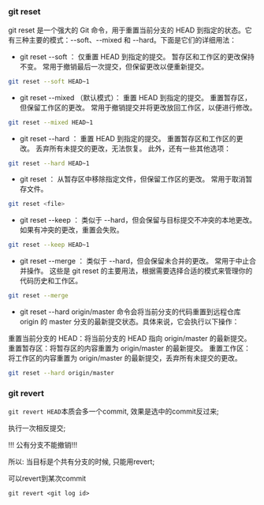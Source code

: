 ##

### git reset

git reset 是一个强大的 Git 命令，用于重置当前分支的 HEAD 到指定的状态。它有三种主要的模式：--soft、--mixed 和 --hard。下面是它们的详细用法：


- git reset --soft <commit>：
仅重置 HEAD 到指定的提交。
暂存区和工作区的更改保持不变。
常用于撤销最后一次提交，但保留更改以便重新提交。

```sh
git reset --soft HEAD~1
```

- git reset --mixed <commit>（默认模式）：
重置 HEAD 到指定的提交。
重置暂存区，但保留工作区的更改。
常用于撤销提交并将更改放回工作区，以便进行修改。

```sh
git reset --mixed HEAD~1
```



- git reset --hard <commit>：
重置 HEAD 到指定的提交。
重置暂存区和工作区的更改。
丢弃所有未提交的更改，无法恢复。
此外，还有一些其他选项：

```sh
git reset --hard HEAD~1
```



- git reset <file>：
从暂存区中移除指定文件，但保留工作区的更改。
常用于取消暂存文件。

```sh
git reset <file>
```


- git reset --keep <commit>：
类似于 --hard，但会保留与目标提交不冲突的本地更改。
如果有冲突的更改，重置会失败。

```sh
git reset --keep HEAD~1
```


- git reset --merge <commit>：
类似于 --hard，但会保留未合并的更改。
常用于中止合并操作。
这些是 git reset 的主要用法，根据需要选择合适的模式来管理你的代码历史和工作区。

```sh
git reset --merge
```

- git reset --hard origin/master 
命令会将当前分支的代码重置到远程仓库 origin 的 master 分支的最新提交状态。具体来说，它会执行以下操作：

重置当前分支的 HEAD：将当前分支的 HEAD 指向 origin/master 的最新提交。
重置暂存区：将暂存区的内容重置为 origin/master 的最新提交。
重置工作区：将工作区的内容重置为 origin/master 的最新提交，丢弃所有未提交的更改。

```sh
git reset --hard origin/master 
```

### git revert

`git revert HEAD`本质会多一个commit, 效果是选中的commit反过来;

执行一次相反提交;

!!! 公有分支不能撤销!!!

所以: 当目标是个共有分支的时候, 只能用revert;

可以revert到某次commit

`git revert <git log id>`